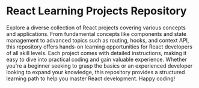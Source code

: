 # React Learning Projects Repository

Explore a diverse collection of React projects covering various concepts and applications. From fundamental concepts like components and state management to advanced topics such as routing, hooks, and context API, this repository offers hands-on learning opportunities for React developers of all skill levels. Each project comes with detailed instructions, making it easy to dive into practical coding and gain valuable experience. Whether you're a beginner seeking to grasp the basics or an experienced developer looking to expand your knowledge, this repository provides a structured learning path to help you master React development. Happy coding!
